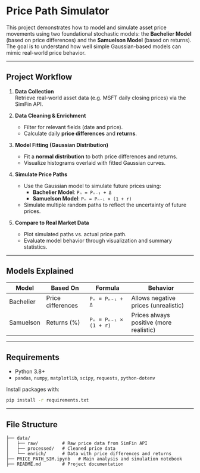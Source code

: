 # Price Path Simulator

This project demonstrates how to model and simulate asset price movements using two foundational stochastic models: the **Bachelier Model** (based on price differences) and the **Samuelson Model** (based on returns). The goal is to understand how well simple Gaussian-based models can mimic real-world price behavior.

---

## Project Workflow

1. **Data Collection**  
   Retrieve real-world asset data (e.g. MSFT daily closing prices) via the SimFin API.

2. **Data Cleaning & Enrichment**  
   - Filter for relevant fields (date and price).
   - Calculate daily **price differences** and **returns**.

3. **Model Fitting (Gaussian Distribution)**  
   - Fit a **normal distribution** to both price differences and returns.
   - Visualize histograms overlaid with fitted Gaussian curves.

4. **Simulate Price Paths**  
   - Use the Gaussian model to simulate future prices using:
     - **Bachelier Model**: `Pₙ = Pₙ₋₁ + Δ`
     - **Samuelson Model**: `Pₙ = Pₙ₋₁ × (1 + r)`
   - Simulate multiple random paths to reflect the uncertainty of future prices.

5. **Compare to Real Market Data**  
   - Plot simulated paths vs. actual price path.
   - Evaluate model behavior through visualization and summary statistics.

---

## Models Explained

| Model         | Based On         | Formula                        | Behavior                              |
|---------------|------------------|--------------------------------|---------------------------------------|
| Bachelier     | Price differences| `Pₙ = Pₙ₋₁ + Δ`                | Allows negative prices (unrealistic)  |
| Samuelson     | Returns (%)      | `Pₙ = Pₙ₋₁ × (1 + r)`          | Prices always positive (more realistic) |

---

## Requirements

- Python 3.8+
- `pandas`, `numpy`, `matplotlib`, `scipy`, `requests`, `python-dotenv`

Install packages with:

```bash
pip install -r requirements.txt
```

---
## File Structure
```
├── data/  
│   ├── raw/         # Raw price data from SimFin API  
│   ├── processed/   # Cleaned price data  
│   └── enrich/      # Data with price differences and returns  
├── PRICE_PATH_SIM.ipynb   # Main analysis and simulation notebook  
├── README.md        # Project documentation  
```
